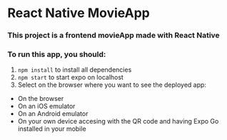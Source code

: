 # React Native MovieApp

### This project is a frontend movieApp made with React Native

### To run this app, you should:

1. `npm install` to install all dependencies
2. `npm start` to start expo on localhost
3. Select on the browser where you want to see the deployed app:

- On the browser
- On an iOS emulator
- On an Android emulator
- On your own device accesing with the QR code and having Expo Go installed in your mobile

